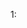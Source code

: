 1: <script src="https://asciinema.org/a/ai1ZIUQRN6E7lVkbCeey59Sdk.js" id="asciicast-656692" async="true"></script>
